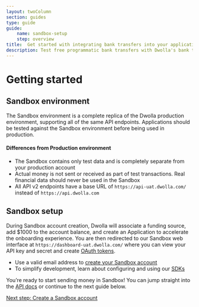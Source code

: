 ```yaml
---
layout: twoColumn
section: guides
type: guide
guide: 
    name: sandbox-setup
    step: overview
title:  Get started with integrating bank transfers into your application
description: Test free programmatic bank transfers with Dwolla's bank transfer API in our developer sandbox. 
---
```


# Getting started

## Sandbox environment

The Sandbox environment is a complete replica of the Dwolla production environment, supporting all of the same API endpoints. Applications should be tested against the Sandbox environment before being used in production.

#### Differences from Production environment

- The Sandbox contains only test data and is completely separate from your production account
- Actual money is not sent or received as part of test transactions. Real financial data should never be used in the Sandbox
- All API v2 endpoints have a base URL of `https://api-uat.dwolla.com/` instead of `https://api.dwolla.com`

## Sandbox setup

During Sandbox account creation, Dwolla will associate a funding source, add $1000 to the account balance, and create an Application to accelerate the onboarding experience. You are then redirected to our Sandbox web interface at `https://dashboard-uat.dwolla.com/` where you can view your API key and secret and create [OAuth tokens](https://docsv2.dwolla.com/#oauth).

- Use a valid email address to [create your Sandbox account](https://uat.dwolla.com/oauth/v2/authenticate?client_id=xxXlsnHdGTnA2U5evWXB9cDnxMHeGbIuNxdGX7aKLON4uVciPe&response_type=code&redirect_uri=https%3A%2F%2Fdashboard-uat.dwolla.com%2Fcallback&scope=send%7Cbalance%7Caccountinfofull%7Ccontacts%7Cfunding%7Crequest%7Ctransactions%7Cscheduled%7Cmanagecustomers%7Cmanageapplications&verified_account=true&state=DwollaSandboxDashboard)
- To simplify development, learn about configuring and using our [SDKs](/pages/sdks.html)

You’re ready to start sending money in Sandbox! You can jump straight into the [API docs](https://docsv2.dwolla.com/) or continue to the next guide below.

<nav class="pager-nav">
<a href="" style="display:none;"></a>
<a href="01-create-sandbox-account.html">Next step: Create a Sandbox account</a>
</nav>
